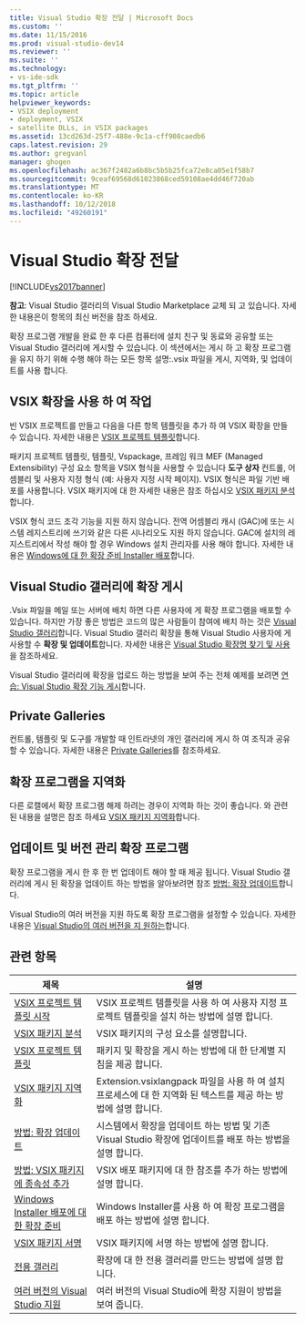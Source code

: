 ```yaml
---
title: Visual Studio 확장 전달 | Microsoft Docs
ms.custom: ''
ms.date: 11/15/2016
ms.prod: visual-studio-dev14
ms.reviewer: ''
ms.suite: ''
ms.technology:
- vs-ide-sdk
ms.tgt_pltfrm: ''
ms.topic: article
helpviewer_keywords:
- VSIX deployment
- deployment, VSIX
- satellite DLLs, in VSIX packages
ms.assetid: 13cd263d-25f7-488e-9c1a-cff908caedb6
caps.latest.revision: 29
ms.author: gregvanl
manager: ghogen
ms.openlocfilehash: ac367f2482a6b8bc5b5b25fca72e8ca05e1f58b7
ms.sourcegitcommit: 9ceaf69568d61023868ced59108ae4dd46f720ab
ms.translationtype: MT
ms.contentlocale: ko-KR
ms.lasthandoff: 10/12/2018
ms.locfileid: "49260191"
---
```

# <a name="shipping-visual-studio-extensions"></a>Visual Studio 확장 전달
[!INCLUDE[vs2017banner](../includes/vs2017banner.md)]

**참고**: Visual Studio 갤러리의 Visual Studio Marketplace 교체 되 고 있습니다. 자세한 내용은이 항목의 최신 버전을 참조 하세요.

  
확장 프로그램 개발을 완료 한 후 다른 컴퓨터에 설치 친구 및 동료와 공유할 또는 Visual Studio 갤러리에 게시할 수 있습니다. 이 섹션에서는 게시 하 고 확장 프로그램을 유지 하기 위해 수행 해야 하는 모든 항목 설명:.vsix 파일을 게시, 지역화, 및 업데이트를 사용 합니다.  
  
## <a name="working-with-vsix-extensions"></a>VSIX 확장을 사용 하 여 작업  
 빈 VSIX 프로젝트를 만들고 다음을 다른 항목 템플릿을 추가 하 여 VSIX 확장을 만들 수 있습니다. 자세한 내용은 [VSIX 프로젝트 템플릿](../extensibility/vsix-project-template.md)합니다.  
  
 패키지 프로젝트 템플릿, 템플릿, Vspackage, 프레임 워크 MEF (Managed Extensibility) 구성 요소 항목을 VSIX 형식을 사용할 수 있습니다 **도구 상자** 컨트롤, 어셈블리 및 사용자 지정 형식 (예: 사용자 지정 시작 페이지). VSIX 형식은 파일 기반 배포를 사용합니다. VSIX 패키지에 대 한 자세한 내용은 참조 하십시오 [VSIX 패키지 분석](../extensibility/anatomy-of-a-vsix-package.md)합니다.  
  
 VSIX 형식 코드 조각 기능을 지원 하지 않습니다. 전역 어셈블리 캐시 (GAC)에 또는 시스템 레지스트리에 쓰기와 같은 다른 시나리오도 지원 하지 않습니다. GAC에 설치의 레지스트리에서 작성 해야 할 경우 Windows 설치 관리자를 사용 해야 합니다. 자세한 내용은 [Windows에 대 한 확장 준비 Installer 배포](../extensibility/preparing-extensions-for-windows-installer-deployment.md)합니다.  
  
## <a name="publishing-your-extension-to-the-visual-studio-gallery"></a>Visual Studio 갤러리에 확장 게시  
 .Vsix 파일을 메일 또는 서버에 배치 하면 다른 사용자에 게 확장 프로그램을 배포할 수 있습니다. 하지만 가장 좋은 방법은 코드의 많은 사람들이 참여에 배치 하는 것은 [Visual Studio 갤러리](http://go.microsoft.com/fwlink/?LinkID=123847)합니다. Visual Studio 갤러리 확장을 통해 Visual Studio 사용자에 게 사용할 수 **확장 및 업데이트**합니다. 자세한 내용은 [Visual Studio 확장명 찾기 및 사용](../ide/finding-and-using-visual-studio-extensions.md)을 참조하세요.  
  
 Visual Studio 갤러리에 확장을 업로드 하는 방법을 보여 주는 전체 예제를 보려면 [연습: Visual Studio 확장 기능 게시](../extensibility/walkthrough-publishing-a-visual-studio-extension.md)합니다.  
  
## <a name="private-galleries"></a>Private Galleries  
 컨트롤, 템플릿 및 도구를 개발할 때 인트라넷의 개인 갤러리에 게시 하 여 조직과 공유할 수 있습니다. 자세한 내용은 [Private Galleries](../extensibility/private-galleries.md)를 참조하세요.  
  
## <a name="localizing-your-extension"></a>확장 프로그램을 지역화  
 다른 로캘에서 확장 프로그램 해제 하려는 경우이 지역화 하는 것이 좋습니다. 와 관련 된 내용을 설명은 참조 하세요 [VSIX 패키지 지역화](../extensibility/localizing-vsix-packages.md)합니다.  
  
## <a name="updating-and-versioning-your-extension"></a>업데이트 및 버전 관리 확장 프로그램  
 확장 프로그램을 게시 한 후 한 번 업데이트 해야 할 때 제공 됩니다. Visual Studio 갤러리에 게시 된 확장을 업데이트 하는 방법을 알아보려면 참조 [방법: 확장 업데이트](../extensibility/how-to-update-a-visual-studio-extension.md)합니다.  
  
 Visual Studio의 여러 버전을 지원 하도록 확장 프로그램을 설정할 수 있습니다. 자세한 내용은 [Visual Studio의 여러 버전을 지 원하는](../extensibility/supporting-multiple-versions-of-visual-studio.md)합니다.  
  
## <a name="related-topics"></a>관련 항목  
  
|제목|설명|  
|-----------|-----------------|  
|[VSIX 프로젝트 템플릿 시작](../extensibility/getting-started-with-the-vsix-project-template.md)|VSIX 프로젝트 템플릿을 사용 하 여 사용자 지정 프로젝트 템플릿을 설치 하는 방법에 설명 합니다.|  
|[VSIX 패키지 분석](../extensibility/anatomy-of-a-vsix-package.md)|VSIX 패키지의 구성 요소를 설명합니다.|  
|[VSIX 프로젝트 템플릿](../extensibility/vsix-project-template.md)|패키지 및 확장을 게시 하는 방법에 대 한 단계별 지침을 제공 합니다.|  
|[VSIX 패키지 지역화](../extensibility/localizing-vsix-packages.md)|Extension.vsixlangpack 파일을 사용 하 여 설치 프로세스에 대 한 지역화 된 텍스트를 제공 하는 방법에 설명 합니다.|  
|[방법: 확장 업데이트](../extensibility/how-to-update-a-visual-studio-extension.md)|시스템에서 확장을 업데이트 하는 방법 및 기존 Visual Studio 확장에 업데이트를 배포 하는 방법을 설명 합니다.|  
|[방법: VSIX 패키지에 종속성 추가](../extensibility/how-to-add-a-dependency-to-a-vsix-package.md)|VSIX 배포 패키지에 대 한 참조를 추가 하는 방법에 설명 합니다.|  
|[Windows Installer 배포에 대한 확장 준비](../extensibility/preparing-extensions-for-windows-installer-deployment.md)|Windows Installer를 사용 하 여 확장 프로그램을 배포 하는 방법에 설명 합니다.|  
|[VSIX 패키지 서명](../extensibility/signing-vsix-packages.md)|VSIX 패키지에 서명 하는 방법에 설명 합니다.|  
|[전용 갤러리](../extensibility/private-galleries.md)|확장에 대 한 전용 갤러리를 만드는 방법에 설명 합니다.|  
|[여러 버전의 Visual Studio 지원](../extensibility/supporting-multiple-versions-of-visual-studio.md)|여러 버전의 Visual Studio에 확장 지원이 방법을 보여 줍니다.|

